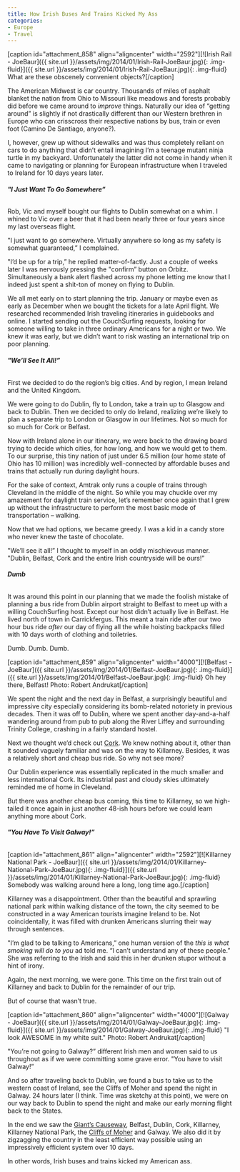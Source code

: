 ```yaml
---
title: How Irish Buses And Trains Kicked My Ass
categories:
- Europe
- Travel
---
```


[caption id="attachment_858" align="aligncenter" width="2592"][![Irish Rail - JoeBaur]({{ site.url }}/assets/img/2014/01/Irish-Rail-JoeBaur.jpg){: .img-fluid}]({{ site.url }}/assets/img/2014/01/Irish-Rail-JoeBaur.jpg){: .img-fluid} What are these obscenely convenient objects?[/caption]

The American Midwest is car country. Thousands of miles of asphalt blanket the nation from Ohio to Missouri like meadows and forests probably did before we came around to _improve_ things. Naturally our idea of “getting around” is slightly if not drastically different than our Western brethren in Europe who can crisscross their respective nations by bus, train or even foot (Camino De Santiago, anyone?).

I, however, grew up without sidewalks and was thus completely reliant on cars to do anything that didn’t entail imagining I’m a teenage mutant ninja turtle in my backyard. Unfortunately the latter did not come in handy when it came to navigating or planning for European infrastructure when I traveled to Ireland for 10 days years later.<!-- more -->

###### **"I Just Want To Go Somewhere”**

Rob, Vic and myself bought our flights to Dublin somewhat on a whim. I whined to Vic over a beer that it had been nearly three or four years since my last overseas flight.

"I just want to go somewhere. Virtually anywhere so long as my safety is somewhat guaranteed,” I complained.

"I’d be up for a trip,” he replied matter-of-factly. Just a couple of weeks later I was nervously pressing the "confirm” button on Orbitz. Simultaneously a bank alert flashed across my phone letting me know that I indeed just spent a shit-ton of money on flying to Dublin.

We all met early on to start planning the trip. January or maybe even as early as December when we bought the tickets for a late April flight. We researched recommended Irish traveling itineraries in guidebooks and online. I started sending out the CouchSurfing requests, looking for someone willing to take in three ordinary Americans for a night or two. We knew it was early, but we didn’t want to risk wasting an international trip on poor planning.

###### **"We’ll See It All!”**

First we decided to do the region’s big cities. And by region, I mean Ireland and the United Kingdom.

We were going to do Dublin, fly to London, take a train up to Glasgow and back to Dublin. Then we decided to only do Ireland, realizing we’re likely to plan a separate trip to London or Glasgow in our lifetimes. Not so much for so much for Cork or Belfast.

Now with Ireland alone in our itinerary, we were back to the drawing board trying to decide which cities, for how long, and how we would get to them. To our surprise, this tiny nation of just under 6.5 million (our home state of Ohio has 10 million) was incredibly well-connected by affordable buses and trains that actually run during daylight hours.

For the sake of context, Amtrak only runs a couple of trains through Cleveland in the middle of the night. So while you may chuckle over my amazement for daylight train service, let’s remember once again that I grew up without the infrastructure to perform the most basic mode of transportation – walking.

Now that we had options, we became greedy. I was a kid in a candy store who never knew the taste of chocolate.

"We’ll see it all!” I thought to myself in an oddly mischievous manner. "Dublin, Belfast, Cork and the entire Irish countryside will be ours!”

###### **Dumb**

It was around this point in our planning that we made the foolish mistake of planning a bus ride from Dublin airport straight to Belfast to meet up with a willing CouchSurfing host. Except our host didn’t actually live in Belfast. He lived north of town in Carrickfergus. This meant a train ride after our two hour bus ride _after_ our day of flying all the while hoisting backpacks filled with 10 days worth of clothing and toiletries.

Dumb. Dumb. Dumb.

[caption id="attachment_859" align="aligncenter" width="4000"][![Belfast - JoeBaur]({{ site.url }}/assets/img/2014/01/Belfast-JoeBaur.jpg){: .img-fluid}]({{ site.url }}/assets/img/2014/01/Belfast-JoeBaur.jpg){: .img-fluid} Oh hey there, Belfast! Photo: Robert Andrukat[/caption]

We spent the night and the next day in Belfast, a surprisingly beautiful and impressive city especially considering its bomb-related notoriety in previous decades. Then it was off to Dublin, where we spent another day-and-a-half wandering around from pub to pub along the River Liffey and surrounding Trinity College, crashing in a fairly standard hostel.

Next we thought we’d check out [Cork](http://www.europeupclose.com/article/24-ishhours-in-cork/#.UJmvlYWmD0h). We knew nothing about it, other than it sounded vaguely familiar and was on the way to Killarney. Besides, it was a relatively short and cheap bus ride. So why not see more?

Our Dublin experience was essentially replicated in the much smaller and less international Cork. Its industrial past and cloudy skies ultimately reminded me of home in Cleveland.

But there was another cheap bus coming, this time to Killarney, so we high-tailed it once again in just another 48-ish hours before we could learn anything more about Cork.

###### **"You Have To Visit Galway!”**

[caption id="attachment_861" align="aligncenter" width="2592"][![Killarney National Park - JoeBaur]({{ site.url }}/assets/img/2014/01/Killarney-National-Park-JoeBaur.jpg){: .img-fluid}]({{ site.url }}/assets/img/2014/01/Killarney-National-Park-JoeBaur.jpg){: .img-fluid} Somebody was walking around here a long, long time ago.[/caption]

Killarney was a disappointment. Other than the beautiful and sprawling national park within walking distance of the town, the city seemed to be constructed in a way American tourists imagine Ireland to be. Not coincidentally, it was filled with drunken Americans slurring their way through sentences.

"I’m glad to be talking to Americans,” one human version of the _this is what smoking will do to you_ ad told me. “I can’t understand any of these people.” She was referring to the Irish and said this in her drunken stupor without a hint of irony.

Again, the next morning, we were gone. This time on the first train out of Killarney and back to Dublin for the remainder of our trip.

But of course that wasn’t true.

[caption id="attachment_860" align="aligncenter" width="4000"][![Galway - JoeBaur]({{ site.url }}/assets/img/2014/01/Galway-JoeBaur.jpg){: .img-fluid}]({{ site.url }}/assets/img/2014/01/Galway-JoeBaur.jpg){: .img-fluid} "I look AWESOME in my white suit." Photo: Robert Andrukat[/caption]

"You’re not going to Galway?” different Irish men and women said to us throughout as if we were committing some grave error. "You have to visit Galway!”

And so after traveling back to Dublin, we found a bus to take us to the western coast of Ireland, see the Cliffs of Moher and spend the night in Galway. 24 hours later (I think. Time was sketchy at this point), we were on our way back to Dublin to spend the night and make our early morning flight back to the States.

In the end we saw the [Giant’s Causeway](http://joebaur.tumblr.com/post/52296613001/i-am-trying-to-be-the-giant-of-giants-causeway), Belfast, Dublin, Cork, Killarney, Killarney National Park, the [Cliffs of Moher](http://joebaur.tumblr.com/post/52351446175/my-obnoxiously-cheesy-cliffs-of-moher-pose) and Galway. We also did it by zigzagging the country in the least efficient way possible using an impressively efficient system over 10 days.

In other words, Irish buses and trains kicked my American ass.
